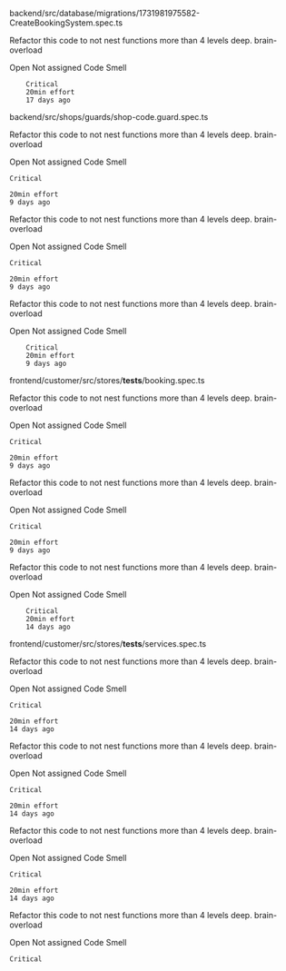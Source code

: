backend/src/database/migrations/1731981975582-CreateBookingSystem.spec.ts

Refactor this code to not nest functions more than 4 levels deep.
brain-overload

Open
Not assigned
Code Smell

        Critical
        20min effort
        17 days ago

backend/src/shops/guards/shop-code.guard.spec.ts

Refactor this code to not nest functions more than 4 levels deep.
brain-overload

Open
Not assigned
Code Smell

    Critical

    20min effort
    9 days ago

Refactor this code to not nest functions more than 4 levels deep.
brain-overload

Open
Not assigned
Code Smell

    Critical

    20min effort
    9 days ago

Refactor this code to not nest functions more than 4 levels deep.
brain-overload

Open
Not assigned
Code Smell

        Critical
        20min effort
        9 days ago

frontend/customer/src/stores/__tests__/booking.spec.ts

Refactor this code to not nest functions more than 4 levels deep.
brain-overload

Open
Not assigned
Code Smell

    Critical

    20min effort
    9 days ago

Refactor this code to not nest functions more than 4 levels deep.
brain-overload

Open
Not assigned
Code Smell

    Critical

    20min effort
    9 days ago

Refactor this code to not nest functions more than 4 levels deep.
brain-overload

Open
Not assigned
Code Smell

        Critical
        20min effort
        14 days ago

frontend/customer/src/stores/__tests__/services.spec.ts

Refactor this code to not nest functions more than 4 levels deep.
brain-overload

Open
Not assigned
Code Smell

    Critical

    20min effort
    14 days ago

Refactor this code to not nest functions more than 4 levels deep.
brain-overload

Open
Not assigned
Code Smell

    Critical

    20min effort
    14 days ago

Refactor this code to not nest functions more than 4 levels deep.
brain-overload

Open
Not assigned
Code Smell

    Critical

    20min effort
    14 days ago

Refactor this code to not nest functions more than 4 levels deep.
brain-overload

Open
Not assigned
Code Smell

    Critical

